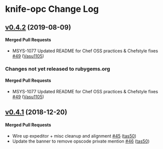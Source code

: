 # knife-opc Change Log

<!-- latest_release 0.4.2 -->
## [v0.4.2](https://github.com/chef/knife-opc/tree/v0.4.2) (2019-08-09)

#### Merged Pull Requests
- MSYS-1077 Updated README for Chef OSS practices &amp; Chefstyle fixes [#49](https://github.com/chef/knife-opc/pull/49) ([Vasu1105](https://github.com/Vasu1105))
<!-- latest_release -->

<!-- release_rollup since=0.4.1 -->
### Changes not yet released to rubygems.org

#### Merged Pull Requests
- MSYS-1077 Updated README for Chef OSS practices &amp; Chefstyle fixes [#49](https://github.com/chef/knife-opc/pull/49) ([Vasu1105](https://github.com/Vasu1105)) <!-- 0.4.2 -->
<!-- release_rollup -->

<!-- latest_stable_release -->
## [v0.4.1](https://github.com/chef/knife-opc/tree/v0.4.1) (2018-12-20)

#### Merged Pull Requests
- Wire up expeditor + misc cleanup and alignment [#45](https://github.com/chef/knife-opc/pull/45) ([tas50](https://github.com/tas50))
- Update the banner to remove opscode private mention [#46](https://github.com/chef/knife-opc/pull/46) ([tas50](https://github.com/tas50))
<!-- latest_stable_release -->